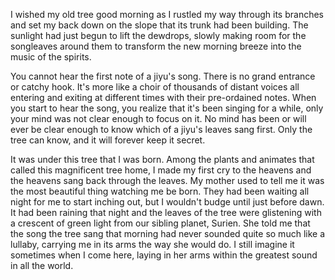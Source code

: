 I wished my old tree good morning as I rustled my way through its branches and set my back down on the slope that its trunk had been building. The sunlight had just begun to lift the dewdrops, slowly making room for the songleaves around them to transform the new morning breeze into the music of the spirits.

You cannot hear the first note of a jiyu's song. There is no grand entrance or catchy hook. It's more like a choir of thousands of distant voices all entering and exiting at different times with their pre-ordained notes. When you start to hear the song, you realize that it's been singing for a while, only your mind was not clear enough to focus on it. No mind has been or will ever be clear enough to know which of a jiyu's leaves sang first. Only the tree can know, and it will forever keep it secret.

It was under this tree that I was born. Among the plants and animates that called this magnificent tree home, I made my first cry to the heavens and the heavens sang back through the leaves. My mother used to tell me it was the most beautiful thing watching me be born. They had been waiting all night for me to start inching out, but I wouldn't budge until just before dawn. It had been raining that night and the leaves of the tree were glistening with a crescent of green light from our sibling planet, Surien. She told me that the song the tree sang that morning had never sounded quite so much like a lullaby, carrying me in its arms the way she would do. I still imagine it sometimes when I come here, laying in her arms within the greatest sound in all the world.
